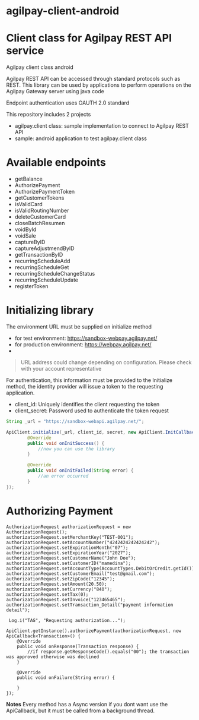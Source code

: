 # agilpay-client-android


# Client class for Agilpay REST API service  
Agilpay client class android

Agilpay REST API can be accessed through standard protocols such as REST. 
This library can be used by applications to perform operations on the Agilpay Gateway server using java code

Endpoint authentication uses OAUTH 2.0 standard

This repository includes 2 projects
* agilpay.client class: sample implementation to connect to Agilpay REST API
* sample: android application to test agilpay.client class


# Available endpoints

* getBalance
* AuthorizePayment
* AuthorizePaymentToken
* getCustomerTokens
* isValidCard
* isValidRoutingNumber
* deleteCustomerCard
* closeBatchResumen
* voidById
* voidSale
* captureByID
* captureAdjustmendByID
* getTransactionByID
* recurringScheduleAdd
* recurringScheduleGet
* recurringScheduleChangeStatus
* recurringScheduleUpdate
* registerToken

# Initializing library

The environment URL must be supplied on initialize method
* for test environment: https://sandbox-webpay.agilpay.net/ 
* for production environment: https://webpay.agilpay.net/
* 
> URL address could change depending on configuration. Please check with your account representative

For authentication, this information must be provided to the Initialize method, the identity provider will issue a token to the requesting application.
* client_id: Uniquely identifies the client requesting the token
* client_secret: Password used to authenticate the token request

``` java
String _url = "https://sandbox-webapi.agilpay.net/";

ApiClient.initialize(_url, client_id, secret, new ApiClient.InitCallback(){
        @Override
        public void onInitSuccess() {
            //now you can use the library
        }

        @Override
        public void onInitFailed(String error) {
            //an error occurred
        }
});
```

# Authorizing Payment
```
AuthorizationRequest authorizationRequest = new AuthorizationRequest();
authorizationRequest.setMerchantKey("TEST-001");
authorizationRequest.setAccountNumber("4242424242424242");
authorizationRequest.setExpirationMonth("07");
authorizationRequest.setExpirationYear("2027");
authorizationRequest.setCustomerName("John Doe");
authorizationRequest.setCustomerID("mamedina");
authorizationRequest.setAccountType(AccountTypes.DebitOrCredit.getId());
authorizationRequest.setCustomerEmail("test@gmail.com");
authorizationRequest.setZipCode("12345");
authorizationRequest.setAmount(20.50);
authorizationRequest.setCurrency("840");
authorizationRequest.setTax(0);
authorizationRequest.setInvoice("123465465");
authorizationRequest.setTransaction_Detail("payment information detail");

 Log.i("TAG", "Requesting authorization...");

ApiClient.getInstance().authorizePayment(authorizationRequest, new ApiCallback<Transaction>() {
    @Override
    public void onResponse(Transaction response) {
        //if response.getResponseCode().equals("00"); the transaction was approved otherwise was declined
    }

    @Override
    public void onFailure(String error) {

    }
});
```

**Notes**
Every method has a Async version if you dont want use the ApiCallback, but it must be called from a background thread.
